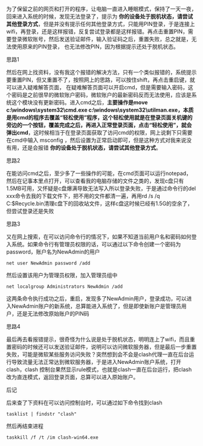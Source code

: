 为了保留之前的网页和打开的程序，让电脑一直进入睡眠模式，保持了一天一夜，回来进入系统的时候，发现无法登录了，提示为 **你的设备处于脱机状态，请尝试其他登录方式**，但是并没有提示任何其他登录方式，只能用PIN登录，于是连接上wifi，再登录，还是这样报错，反复尝试登录都是这样报错。再点击重置PIN，需要登录微软账号，然后发送验证邮件，输入验证码之后，重置失败，总之就是，无法使用原来的PIN登录， 也无法修改PIN，因为根据提示还处于脱机状态。



思路1

然后在网上找资料，没有我这个报错的解决方法，只有一个类似报错的，系统提示要重置PIN，但又重置不了，按照网上的思路，可以按住shift，再点击重启键，就可以进入疑难解答页面， 在疑难解答页面可以开启cmd，但是需要输入密码，这个密码是之前很早的微软账户密码，微软账户的最新密码反而无法使用，应该是系统这个模块没有更新密码。进入cmd之后，**主要操作是move c:\windows\system32\cmd.exe c:\windows\system32\utilman.exe，本质是用cmd的程序去覆盖“轻松使用”程序，这个轻松使用就是在登录页面关机键的旁边的一个按钮，覆盖完成之后，再进入正常登录页面，点击“轻松使用”，就会弹出cmd**，这时候相当于在登录页面获取了访问cmd的权限，网上说剩下只需要在cmd中输入 msconfig ，然后设置为正常启动即可，但是这种方式对我来说没有用，还是会报错  **你的设备处于脱机状态，请尝试其他登录方式**。

思路2

在能访问cmd之后，至少多了一些操作的可能，在cmd页面可以运行notepad，然后在记事本里点打开，可以查看我的电脑存储的文件之类的，发现c盘只有1.5MB可用，又怀疑是c盘爆满导致无法写入所以登录失败，于是通过命令行的del xxx命令去我的下载文件下，把不用的文件都清一遍，再用rd /s /q C:\$Recycle.bin清理c盘下的回收站文件，这样c盘这时候已经有1.5G的空余了，但尝试登录还是失败

思路3

又在网上搜索，在可以访问命令行的情况下，如果不知道当前用户名和密码如何登入系统。如果命令行有管理员权限的话，可以通过以下命令创建一个密码为password，账户名为NewAdmin的用户

```
net user NewAdmin password /add
```

然后设置该用户为管理员权限，加入管理员组中

```
net localgroup Administrators NewAdmin /add
```

这两条命令执行成功之后，重启，发现多了NewAdmin用户，登录成功，可以进入NewAdmin账户的新系统，总算能进入系统了，但是即使新账户是管理员用户，还是无法修改原始账户的PIN码

思路4 

最后再去看报错提示，很奇怪为什么说是处于脱机状态，明明连上了wifi，而且重置密码的时候还可以发送验证邮件，说明可以访问微软服务器，但是最后一步重置失败，可能是微软某些服务访问失败？突然想到会不会是clash代理一直在后台运行导致流量无法正常达到微软服务器，于是进入NewAdmin账户系统，打开clash，clash 控制台果然显示rule模式，也就是clash一直在后台运行，把clash改为直连模式，返回登录页面，总算可以进入原始账户。

后记

后来查了下资料在可以访问控制台时，可以通过如下命令找到clash

```
tasklist | findstr "clash"
```

然后再结束进程

```
taskkill /f /t /im clash-win64.exe
```

